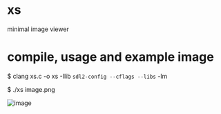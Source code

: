 # xs
minimal image viewer

# compile, usage and example image
$ clang xs.c -o xs -Ilib `sdl2-config --cflags --libs` -lm

$ ./xs image.png

![image](https://github.com/user-attachments/assets/681a280d-4bbc-4319-9379-166e75434879)
